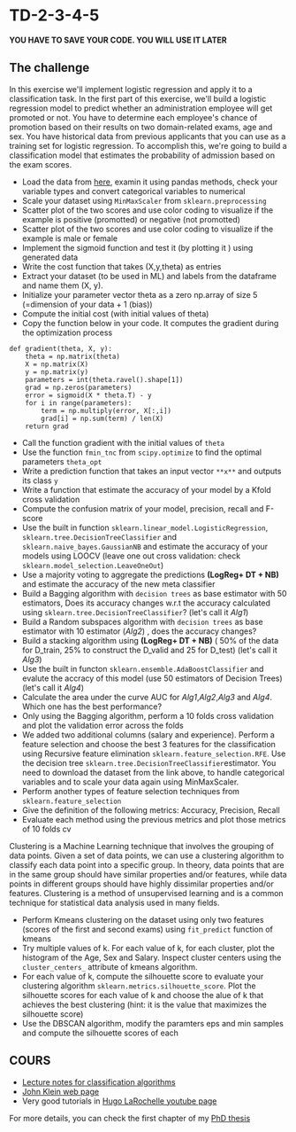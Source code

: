 # TD-2-3-4-5

**YOU HAVE TO SAVE YOUR CODE. YOU WILL USE IT LATER**

The challenge
-------------

In this exercise we'll implement logistic regression and apply it to a classification task. 
In the first part of this exercise, we'll build a logistic regression model to predict whether an administration employee will get promoted or not. You have to determine each employee's chance of promotion based on their results on two domain-related exams, age and sex. You have historical data from previous applicants that you can use as a training set for logistic regression. To accomplish this, we're going to build a classification model that estimates the probability of admission based on the exam scores.


- Load the data from [here](https://drive.google.com/file/d/1vIqw8_A2Zx_Qw3QNAmIApFFh-7MPnkdB/view?usp=sharing), examin it using pandas methods, check your variable types and convert categorical variables to numerical 
- Scale your dataset using `MinMaxScaler` from `sklearn.preprocessing`
- Scatter plot of the two scores and use color coding to visualize if the example is positive (promotted) or negative (not promotted)
- Scatter plot of the two scores and use color coding to visualize if the example is male or female 
- Implement the sigmoid function and test it (by plotting it ) using generated data
- Write the cost function that takes (X,y,theta) as entries
- Extract your dataset (to be used in ML) and labels from the dataframe and name them (X, y).
- Initialize your parameter vector theta as a zero np.array of size 5 (=dimension of your data + 1 (bias))
- Compute the initial cost (with initial values of theta) 
- Copy the function below in your code. It computes the gradient during the optimization process
```
def gradient(theta, X, y):
    theta = np.matrix(theta)
    X = np.matrix(X)
    y = np.matrix(y)
    parameters = int(theta.ravel().shape[1])
    grad = np.zeros(parameters)
    error = sigmoid(X * theta.T) - y
    for i in range(parameters):
        term = np.multiply(error, X[:,i])
        grad[i] = np.sum(term) / len(X)
    return grad
```
 - Call the function gradient with the initial values of `theta`
 - Use the function `fmin_tnc` from `scipy.optimize` to find the optimal parameters `theta_opt`
 - Write a prediction function that takes an input vector `**x**` and outputs its class `y`
 - Write a function that estimate the accuracy of your model by a Kfold cross validation
 - Compute the confusion matrix of your model, precision, recall and F-score
 - Use the built in function `sklearn.linear_model.LogisticRegression`, `sklearn.tree.DecisionTreeClassifier` and `sklearn.naive_bayes.GaussianNB`
 and estimate the accuracy of your models using LOOCV (leave one out cross validation: check `sklearn.model_selection.LeaveOneOut`)
 - Use a majority voting to aggregate the predictions **(LogReg+ DT + NB)** and estimate the accuracy of the new meta classifier 
 - Build a Bagging algorithm with `decision trees` as base estimator with 50 estimators, Does its accuracy changes w.r.t the accuracy calculated using `sklearn.tree.DecisionTreeClassifier`? (let's call it *Alg1*)
 - Build a Random subspaces algorithm with `decision trees` as base estimator with 10 estimator (*Alg2*) , does the accuracy changes?
 - Build a stacking algorithm using **(LogReg+ DT + NB)** ( 50% of the data for D_train, 25% to construct the D_valid and 25 for D_test) (let's call it *Alg3*)
 - Use the built in functon `sklearn.ensemble.AdaBoostClassifier` and evalute the accracy of this model (use 50 estimators of Decision Trees) (let's call it *Alg4*)
 - Calculate the area under the curve AUC for *Alg1*,*Alg2*,*Alg3* and *Alg4*. Which one has the best performance?
 - Only using the Bagging algorithm, perform a 10 folds cross validation and plot the validation error across the folds
 - We added two additional columns (salary and experience). Perform a feature selection and choose the best 3 features for the classification using 
 Recursive feature elimination `sklearn.feature_selection.RFE`. Use the decision tree `sklearn.tree.DecisionTreeClassifier`estimator.
 You need to download the dataset from the link above, to handle categorical variables and to scale your data again using MinMaxScaler.
 - Perform another types of feature selection techniques from `sklearn.feature_selection` 
 - Give the definition of the following metrics: Accuracy, Precision, Recall
 - Evaluate each method using the previous metrics and plot those metrics of 10 folds cv 


 Clustering is a Machine Learning technique that involves the grouping of data points. Given a set of data points, we can use a clustering algorithm to classify each data point into a specific group. In theory, data points that are in the same group should have similar properties and/or features, while data points in different groups should have highly dissimilar properties and/or features. Clustering is a method of unsupervised learning and is a common technique for statistical data analysis used in many fields.
 
 - Perform Kmeans clustering on the dataset using only two features (scores of the first and second exams) using `fit_predict` function of kmeans
 - Try multiple values of k. For each value of k, for each cluster, plot the histogram of the Age, Sex and Salary. Inspect cluster centers using the `cluster_centers_` attribute of kmeans algorithm.
 - For each value of k, compute the silhouette score to evaluate your clustering algorithm `sklearn.metrics.silhouette_score`. Plot the silhouette scores for each value of k
 and choose the alue of k that achieves the best clustering (hint: it is the value that maximizes the silhouette score)
- Use the DBSCAN algorithm, modify the paramters eps and min samples and compute the silhouette scores of each

COURS
-----
- [Lecture notes for classification algorithms](https://drive.google.com/file/d/1oGU6CuWIe4UZIFJQti2TFYjH-7kBws8O/view?usp=sharing)
- [John Klein web page](https://john-klein.github.io/)
- Very good tutorials in [Hugo LaRochelle youtube page](https://www.youtube.com/user/hugolarochelle)

For more details, you can check the first chapter of my [PhD thesis](https://drive.google.com/file/d/1QMci-0gAHPBeMn9L-2pRpbLeXROw5A8I/view?usp=sharing)

